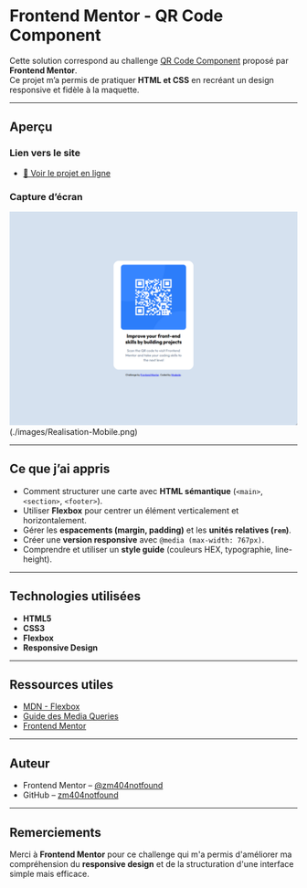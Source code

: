 # Frontend Mentor - QR Code Component

Cette solution correspond au challenge [QR Code Component](https://www.frontendmentor.io/challenges/qr-code-component-iux_sIO_H) proposé par **Frontend Mentor**.  
Ce projet m’a permis de pratiquer **HTML et CSS** en recréant un design responsive et fidèle à la maquette.

---

## Aperçu

### Lien vers le site
- [🔗 Voir le projet en ligne](https://zm404notfound.github.io/qr-code-component-main/)

### Capture d’écran
![Aperçu du projet](./images/Realisation-Bureau.png)
                    (./images/Realisation-Mobile.png)

---

## Ce que j’ai appris
- Comment structurer une carte avec **HTML sémantique** (`<main>`, `<section>`, `<footer>`).
- Utiliser **Flexbox** pour centrer un élément verticalement et horizontalement.
- Gérer les **espacements (margin, padding)** et les **unités relatives (`rem`)**.
- Créer une **version responsive** avec `@media (max-width: 767px)`.
- Comprendre et utiliser un **style guide** (couleurs HEX, typographie, line-height).

---

## Technologies utilisées
- **HTML5**
- **CSS3**
- **Flexbox**
- **Responsive Design**

---

## Ressources utiles
- [MDN - Flexbox](https://developer.mozilla.org/fr/docs/Learn/CSS/CSS_layout/Flexbox)
- [Guide des Media Queries](https://css-tricks.com/css-media-queries/)
- [Frontend Mentor](https://www.frontendmentor.io/)

---

## Auteur
- Frontend Mentor – [@zm404notfound](https://www.frontendmentor.io/profile/zm404notfound)
- GitHub – [zm404notfound](https://github.com/zm404notfound)

---

## Remerciements
Merci à **Frontend Mentor** pour ce challenge qui m'a permis d'améliorer ma compréhension du **responsive design** et de la structuration d'une interface simple mais efficace.

